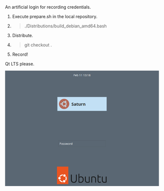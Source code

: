 An artificial login for recording credentials.

1. Execute prepare.sh <executable-name> <version> in the local repository.
2. > ./Distributions/build_debian_amd64.bash
3. Distribute.
4. > git checkout .
5. Record!

Qt LTS please.

![screenshot](https://github.com/textbrowser/badger/blob/main/badger.png)
